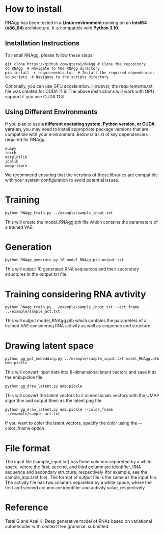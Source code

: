 # How to install
RNAgg has been tested in a **Linux environment** running on an **Intel64 (x86_64)** architecture. It is compatible with **Python 3.10**.

## Installation Instructions
To install RNAgg, please follow these steps:
```
git clone https://github.com/gterai/RNAgg # Clone the repository
cd RNAgg  # Navigate to the RNAgg directory
pip install -r requirements.txt  # Install the required dependencies
cd scripts  # Navigate to the scripts directory
```
Optionally, you can use GPU acceleration. However, the requirements.txt file was created for CUDA 11.8. The above instructions will work with GPU support if you use CUDA 11.8.

## Using Different Environments
If you plan to use **a different operating system, Python version, or CUDA version**, you may need to install appropriate package versions that are compatible with your environment. Below is a list of key dependencies required for RNAgg:
```
numpy
torch
matplotlib
joblib
umap-learn
```
We recommend ensuring that the versions of these libraries are compatible with your system configuration to avoid potential issues.

# Training
```
python RNAgg_train.py ../example/sample_input.txt
```
This will create the model_RNAgg.pth file which contains the parameters of a trained VAE.

# Generation
```
python RNAgg_generate.py 10 model_RNAgg.pth output.txt
```
This will output 10 generated RNA sequences and their secondary structures in the output.txt file.

# Training considering RNA avtivity
```
python RNAgg_train.py ../example/sample_input.txt --act_fname ../example/sample_act.txt
```
This will output model_RNAgg.pth which contains the parameters of a trained VAE considering
RNA activity as well as sequence and structure.

# Drawing latent space
```
python gg_get_embedding.py ../example/sample_input.txt model_RNAgg.pth emb.pickle
```
This will convert input data into 8-dimensional latent vectors and save it as the emb.pickle file.

```
python gg_draw_latent.py emb.pickle
```
This will convert the latent vectors to 2 dimensionals vectors with the UMAP algorithm and output them as the latent.png file.

```
python gg_draw_latent.py emb.pickle --color_fname ../example/sample_act.txt
```
If you want to color the latent vectors, specify the color using the --color_fname option.

# File format
The input file (sample_input.txt) has three columns separeted by a white space, where the first, second, and third column are identifier, RNA sequence and secondary structure, respectively (for example, see the sample_input.txt file).
The format of output file is the same as the input file. The activity file has two columns separeted by a white space, where the first and second column are identifier and activity value, respectively.

# Reference
Terai G and Asai K. Deep generative model of RNAs based on variational autoencoder with context free grammar. submitted. 
